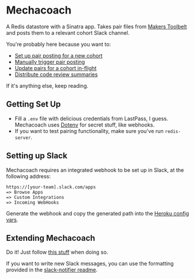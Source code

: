 # Mechacoach

A Redis datastore with a Sinatra app. Takes pair files from [Makers Toolbelt](https://github.com/makersacademy/toolbelt) and posts them to a relevant cohort Slack channel.

You're probably here because you want to:

- [Set up pair posting for a new cohort](./INSTRUCTIONS.md#setting-up-automated-pair-assignment-postings)
- [Manually trigger pair posting](./INSTRUCTIONS.md#triggering-pair-posting-manually)
- [Update pairs for a cohort in-flight](./INSTRUCTIONS.md#manually-changing-the-pairs)
- [Distribute code review summaries](./INSTRUCTIONS.md#distributing-code-review-summaries)

If it's anything else, keep reading.

## Getting Set Up

- Fill a `.env` file with delicious credentials from LastPass, I guess. Mechacoach uses [Dotenv](https://github.com/bkeepers/dotenv) for secret stuff, like webhooks.
- If you want to test pairing functionality, make sure you've run `redis-server`.

## Setting up Slack

Mechacoach requires an integrated webhook to be set up in Slack, at the following address:

```
https://[your-team].slack.com/apps
=> Browse Apps
=> Custom Integrations
=> Incoming WebHooks
```

Generate the webhook and copy the generated path into the [Heroku config vars](https://dashboard.heroku.com/apps/mechacoach).

## Extending Mechacoach

Do it! Just follow [this stuff](contributing.md) when doing so.

If you want to write new Slack messages, you can use the formatting provided in the [slack-notifier readme](https://github.com/stevenosloan/slack-notifier).
